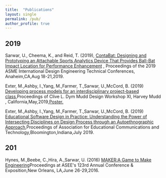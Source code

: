 ```yaml
---
title:  "Publications"
layout: single
permalink: /pub/
author_profile: true
---
```


<!--
  Minimal Mistakes Jekyll Theme 4.16.6 by Michael Rose
  Copyright 2013-2019 Michael Rose - mademistakes.com | @mmistakes
  Free for personal and commercial use under the MIT license
  https://github.com/mmistakes/minimal-mistakes/blob/master/LICENSE
-->
<html lang="en" class="no-js">
  <head>
    <meta charset="utf-8">

  <title>Publications</title>
  <meta name="description" content="publication list">
  <meta name="Umair Sarwar" content="Publications">

</head>

<body>
<h2>2019</h2>
<p>Sarwar, U., Cheema, K., and Reid, T. (2019), <a href="/umair/assets/DTEC.pdf">ContaBat: Designing and Prototyping an Attachable Sports Analytics Device That Provides Ball-Bat Impact Location for Performance Enhancement</a> , Proceedings of the 2019 ASME International Design Engineering Technical Conferences, Anaheim,CA,Aug 18-21,2019.</p>
<p>Exter, M.,Ashby, I.,Yang, M.,Farmer, T.,Sarwar, U.,McCord, B. (2019) <a href="/umair/assets/HM.pdf">Developing process models for an interdisciplinary project-based class</a>,Proceedings of Clive L. Dym Mudd Design Workshop XI, Harvey Mudd , California,May,2019,<a href="/umair/assets/HMPoster.pdf">Poster.</a></p>
  
<p>Exter, M.,Ashby, I.,Yang, M.,Farmer, T.,Sarwar, U.,McCord, B. (2019) <a href="/umair/assets/edu.pdf">Educational Software Design in Practice: Understanding the Power of Intersecting Disciplines on Design Process through an Autoethnographic Approach</a>,Proceedings of Association for Educational Communications and Technology,Bloomington,Indiana,July 2019.</p>

<h2>201</h2>
<p>Hynes, M.,Beebe, C.,Hira, A.,Sarwar, U. (2016) <a href="/umair/assets/asee.pdf">MAKER:A Game to Make Engineering</a>Proceedings at ASEE's 123rd Annual Conference & Exposition,New Orleans, LA,June 26-29,2016.</p>
</body>
</html>
